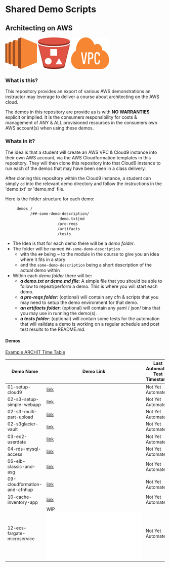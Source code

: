 # Shared Demo Scripts
## Architecting on AWS

<img src="doc/images/ec2.png" width="100" height="100" /> <img src="doc/images/s3.jpeg" width="100" height="100" /> <img src="doc/images/vpc.png" width="120" height="100" />

### What is this?

This repository provides an export of various AWS demonstrations an instructor may leverage to deliver a course about architecting on the AWS cloud.

The demos in this repository are provide as is with **NO WARRANTIES** explicit or implied.  It is the consumers responsibility for costs & management of ANY & ALL provisioned resources in the consumers own AWS account(s) when using these demos.

### Whats in it?

The idea is that a student will create an AWS VPC & Cloud9 instance into their own AWS account, via the AWS Cloudformation templates in this repository.  They will then clone this repository into that Cloud9 instance to run each of the demos that may have been seen in a class delivery.

After cloning this repository within the Cloud9 instance, a student can simply `cd` into the relevant demo directory and follow the instructions in the 'demo.txt' or 'demo.md' file.

Here is the folder structure for each demo:

```
     demos /
           /##-some-demo-description/
                        demo.txt|md
                       /pre-reqs
                       /artifacts
                       /tests
```

- The Idea is that for each demo there will be a _demo folder_.
- The folder will be named `##-some-demo-description`
  - with the `##` being ~ to the module in the course to give you an idea where it fits in a story
  - and the `some-demo-description` being a short description of the actual demo within
- Within each _demo folder_ there will be:
  - _**a demo.txt or demo.md file**_: A simple file that you should be able to follow to repeat/perform a demo.  This is where you will start each demo.
  - _**a pre-reqs folder**_:  (optional) will contain any cfn & scripts that you may need to setup the demo environment for that demo.
  - _**an artifacts folder**_: (optional) will contain any yaml / json/ bins that you may use in running the demo(s).           
  - _**a tests folder**_: (optional) will contain some tests for the automation that will validate a demo is working on a regular schedule and post test results to the README.md.

#### Demos

[Example ARCHIT Time Table](doc/images/timetable.png)

Demo Name     | Demo Link     | Last Automated Test Timestamp
--- | ---| ---
01-setup-cloud9     | [link](https://github.com/virtmerlin/mglab-share-archit/blob/main/demos/01-setup-cloud9/demo.md)   | Not Yet Automated
02-s3-setup-simple-webapp     | [link](https://github.com/virtmerlin/mglab-share-archit/blob/main/demos/02-s3-setup-simple-webapp/demo.md)   | Not Yet Automated
02-s3-multi-part-upload     | [link](demos/02-s3-multi-part-upload/demo.md)   | Not Yet Automated
02-s3glacier-vault     | [link](demos/02-s3glacier-vault/demo.md)   | Not Yet Automated
03-ec2-userdata     | [link](demos/03-ec2-userdata/demo.md)   | Not Yet Automated
04-rds-mysql-access     | [link](demos/04-rds-mysql-access/demo.md)   | Not Yet Automated
06-elb-classic-and-asg     | [link](demos/06-elb-classic-and-asg/demo.md)   | Not Yet Automated
09-cloudformation-and-cfnhup     | [link](demos/09-cloudformation-and-cfnhup/demo.md)   | Not Yet Automated
10-cache-inventory-app     | [link](demos/10-cache-inventory-app/demo.md)   | Not Yet Automated
12-ecs-fargate-microservice     | WIP ![link](demos/12-ecs-fargate-microservice/demo.txt)   | Not Yet Automated
